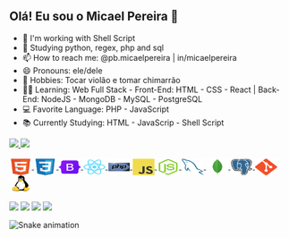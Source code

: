 ## Olá! Eu sou o Micael Pereira 👋
- 🔭 I'm working with Shell Script
- 🌱 Studying python, regex, php and sql 
- 📫 How to reach me: @pb.micaelpereira | in/micaelpereira
- 😄 Pronouns: ele/dele
- 🎸 Hobbies: Tocar violão e tomar chimarrão
- 👨‍🎓 Learning: Web Full Stack - Front-End: HTML - CSS - React | Back-End: NodeJS - MongoDB - MySQL - PostgreSQL
- 💻 Favorite Language: PHP - JavaScript
- 📚 Currently Studying: HTML - JavaScrip - Shell Script

<div align="center d-fluid">
  <a href="https://github.com/MicaelRPereiraGTI">
  <img height="180em" src="https://github-readme-stats.vercel.app/api?username=MicaelRPereiraGTI&show_icons=true&theme=radical&include_all_commits=true&count_private=true"/>
  <img height="180em" src="https://github-readme-stats.vercel.app/api/top-langs/?username=MicaelRPereiraGTI&layout=compact&langs_count=7&theme=radical"/>
</div>
  
<div style="display: inline_block"><br>
  <img align="center" alt="Mica-HTML" height="30" width="40" src="https://raw.githubusercontent.com/devicons/devicon/master/icons/html5/html5-original.svg">
  <img align="center" alt="Mica-CSS" height="30" width="40" src="https://raw.githubusercontent.com/devicons/devicon/master/icons/css3/css3-original.svg">
  <img align="center" alt="Mica-Python" height="30" width="40" src="https://raw.githubusercontent.com/devicons/devicon/master/icons/bootstrap/bootstrap-original.svg">
  <img align="center" alt="Mica-React" height="30" width="40" src="https://raw.githubusercontent.com/devicons/devicon/master/icons/react/react-original.svg">
  <img align="center" alt="Mica-PHP" height="30" width="40" src="https://raw.githubusercontent.com/devicons/devicon/master/icons/php/php-original.svg">
  <img align="center" alt="Mica-JavaScript" height="30" width="40" src="https://raw.githubusercontent.com/devicons/devicon/master/icons/javascript/javascript-original.svg">
  <img align="center" alt="Mica-JavaScript" height="30" width="40" src="https://raw.githubusercontent.com/devicons/devicon/master/icons/nodejs/nodejs-original.svg">
  <img align="center" alt="Mica-MySQL" height="30" width="40" src="https://raw.githubusercontent.com/devicons/devicon/master/icons/mysql/mysql-original.svg">
  <img align="center" alt="Mica-MongoDB" height="30" width="40" src="https://raw.githubusercontent.com/devicons/devicon/master/icons/mongodb/mongodb-original.svg">
  <img align="center" alt="Mica-PostgreSQL" height="30" width="40" src="https://raw.githubusercontent.com/devicons/devicon/master/icons/postgresql/postgresql-original.svg">
  <img align="center" alt="Mica-PostgreSQL" height="30" width="40" src="https://raw.githubusercontent.com/devicons/devicon/master/icons/git/git-original.svg">
  <img align="center" alt="Mica-PostgreSQL" height="30" width="40" src="https://raw.githubusercontent.com/devicons/devicon/master/icons/linux/linux-original.svg">
</div><br/>
  
<div aling="display: inline_block">
  <a href="https://instagram.com/rp_micael" target="_blank"><img src="https://img.shields.io/badge/-Instagram-%23E4405F?style=for-the-badge&logo=instagram&logoColor=white" target="_blank"></a>
  <a href="https://twitter.com/MicaeLord94" target="_blank"><img src="https://img.shields.io/badge/Twitter-1DA1F2?style=for-the-badge&logo=twitter&logoColor=white" target="_blank"></a>  
  <a href="https://www.linkedin.com/in/micaelrpereira" target="_blank"><img src="https://img.shields.io/badge/-LinkedIn-%230077B5?style=for-the-badge&logo=linkedin&logoColor=white" target="_blank"></a>
  <a href = "mailto:proprio.jc@gmail.com"><img src="https://img.shields.io/badge/Gmail-D14836?style=for-the-badge&logo=gmail&logoColor=white" target="_blank"></a>
  
  ![Snake animation](https://github.com/MicaelRPereiraGTI/MicaelRPereiraGTI/blob/output/github-contribution-grid-snake.svg) 
</div>
